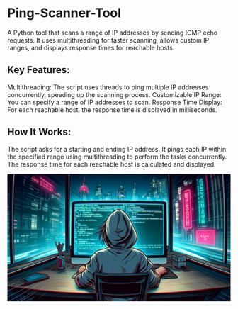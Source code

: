 # Ping-Scanner-Tool
A Python tool that scans a range of IP addresses by sending ICMP echo requests. It uses multithreading for faster scanning, allows custom IP ranges, and displays response times for reachable hosts.

## Key Features:

Multithreading: The script uses threads to ping multiple IP addresses concurrently, speeding up the scanning process.
Customizable IP Range: You can specify a range of IP addresses to scan.
Response Time Display: For each reachable host, the response time is displayed in milliseconds.

## How It Works:
The script asks for a starting and ending IP address.
It pings each IP within the specified range using multithreading to perform the tasks concurrently.
The response time for each reachable host is calculated and displayed.

![Multithreaded Ping Scanner Tool](ping_scanner.png)
